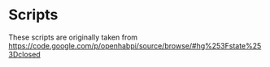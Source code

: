 # Scripts

These scripts are originally taken from https://code.google.com/p/openhabpi/source/browse/#hg%253Fstate%253Dclosed
